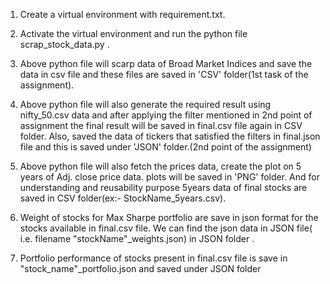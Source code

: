 1. Create a virtual environment with requirement.txt.

2. Activate the virtual environment and run the python file scrap_stock_data.py .

3. Above python file will scarp data of Broad Market Indices and save the data in csv file and these files are saved in 'CSV' folder(1st task of the assignment).

3. Above python file will also generate the required result using nifty_50.csv data and after applying the filter mentioned in 2nd point of assignment the final result will be saved in final.csv file again in CSV folder. Also, saved the data of tickers that satisfied the filters in final.json file and this is saved under 'JSON' folder.(2nd point of the assignment)

4. Above python file will also fetch the prices data, create the plot on 5 years of Adj. close price data. plots will be saved in 'PNG' folder. And for understanding and reusability purpose 5years data of final stocks are saved in CSV folder(ex:- StockName_5years.csv).

6. Weight of stocks for Max Sharpe portfolio are save in json format for the stocks available in final.csv file. We can find the json data in JSON file( i.e. filename "stockName"_weights.json) in JSON folder .

7. Portfolio performance of stocks present in final.csv file is save in "stock_name"_portfolio.json and saved under JSON folder

